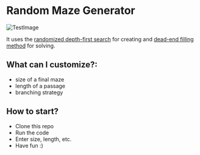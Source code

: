 # Random Maze Generator
![TestImage](https://i.ibb.co/0MZ8Yj2/TestMaze.jpg)

It uses the [randomized depth-first search](https://en.wikipedia.org/wiki/Maze_generation_algorithm#Randomized_depth-first_search) for creating and [dead-end filling method](https://en.wikipedia.org/wiki/Maze-solving_algorithm#Dead-end_filling) for solving.

## What can I customize?: 
- size of a final maze
- length of a passage
- branching strategy

## How to start?
- Clone this repo
- Run the code
- Enter size, length, etc.
- Have fun :)
